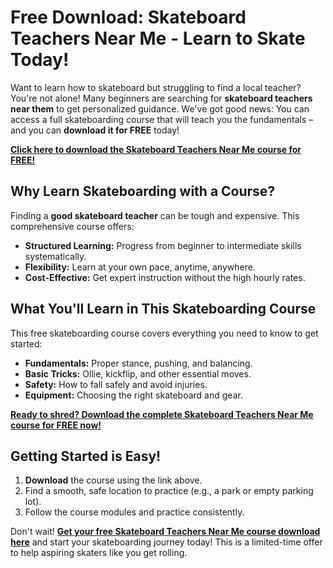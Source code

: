 # Free Download: Skateboard Teachers Near Me - Learn to Skate Today!

Want to learn how to skateboard but struggling to find a local teacher? You're not alone! Many beginners are searching for **skateboard teachers near them** to get personalized guidance. We've got good news: You can access a full skateboarding course that will teach you the fundamentals – and you can **download it for FREE** today!

[**Click here to download the Skateboard Teachers Near Me course for FREE!**](https://udemywork.com/skateboard-teachers-near-me)

## Why Learn Skateboarding with a Course?

Finding a **good skateboard teacher** can be tough and expensive. This comprehensive course offers:

*   **Structured Learning:** Progress from beginner to intermediate skills systematically.
*   **Flexibility:** Learn at your own pace, anytime, anywhere.
*   **Cost-Effective:** Get expert instruction without the high hourly rates.

## What You'll Learn in This Skateboarding Course

This free skateboarding course covers everything you need to know to get started:

*   **Fundamentals:** Proper stance, pushing, and balancing.
*   **Basic Tricks:** Ollie, kickflip, and other essential moves.
*   **Safety:** How to fall safely and avoid injuries.
*   **Equipment:** Choosing the right skateboard and gear.

[**Ready to shred? Download the complete Skateboard Teachers Near Me course for FREE now!**](https://udemywork.com/skateboard-teachers-near-me)

## Getting Started is Easy!

1.  **Download** the course using the link above.
2.  Find a smooth, safe location to practice (e.g., a park or empty parking lot).
3.  Follow the course modules and practice consistently.

Don't wait! **[Get your free Skateboard Teachers Near Me course download here](https://udemywork.com/skateboard-teachers-near-me)** and start your skateboarding journey today! This is a limited-time offer to help aspiring skaters like you get rolling.
